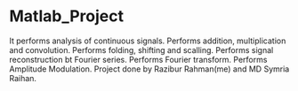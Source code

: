 # Matlab_Project
It performs analysis of continuous signals.
Performs addition, multiplication and convolution.
Performs folding, shifting and scalling.
Performs signal reconstruction bt Fourier series.
Performs Fourier transform.
Performs Amplitude Modulation.
Project done by Razibur Rahman(me) and MD Symria Raihan.
